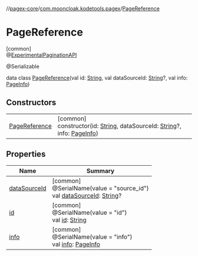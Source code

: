 //[pagex-core](../../../index.md)/[com.mooncloak.kodetools.pagex](../index.md)/[PageReference](index.md)

# PageReference

[common]\
@[ExperimentalPaginationAPI](../-experimental-pagination-a-p-i/index.md)

@Serializable

data class [PageReference](index.md)(val id: [String](https://kotlinlang.org/api/latest/jvm/stdlib/kotlin/-string/index.html), val dataSourceId: [String](https://kotlinlang.org/api/latest/jvm/stdlib/kotlin/-string/index.html)?, val info: [PageInfo](../-page-info/index.md))

## Constructors

| | |
|---|---|
| [PageReference](-page-reference.md) | [common]<br>constructor(id: [String](https://kotlinlang.org/api/latest/jvm/stdlib/kotlin/-string/index.html), dataSourceId: [String](https://kotlinlang.org/api/latest/jvm/stdlib/kotlin/-string/index.html)?, info: [PageInfo](../-page-info/index.md)) |

## Properties

| Name | Summary |
|---|---|
| [dataSourceId](data-source-id.md) | [common]<br>@SerialName(value = &quot;source_id&quot;)<br>val [dataSourceId](data-source-id.md): [String](https://kotlinlang.org/api/latest/jvm/stdlib/kotlin/-string/index.html)? |
| [id](id.md) | [common]<br>@SerialName(value = &quot;id&quot;)<br>val [id](id.md): [String](https://kotlinlang.org/api/latest/jvm/stdlib/kotlin/-string/index.html) |
| [info](info.md) | [common]<br>@SerialName(value = &quot;info&quot;)<br>val [info](info.md): [PageInfo](../-page-info/index.md) |
